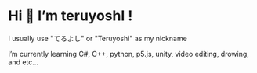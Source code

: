 # Hi 👋  I’m teruyoshl !
 I usually use "てるよし" or "Teruyoshi" as my nickname
 
 I’m currently learning C#, C++, python, p5.js, unity, video editing, drowing, and etc...

<!---
teruyoshl/teruyoshl is a ✨ special ✨ repository because its `README.md` (this file) appears on your GitHub profile.
You can click the Preview link to take a look at your changes.
--->
